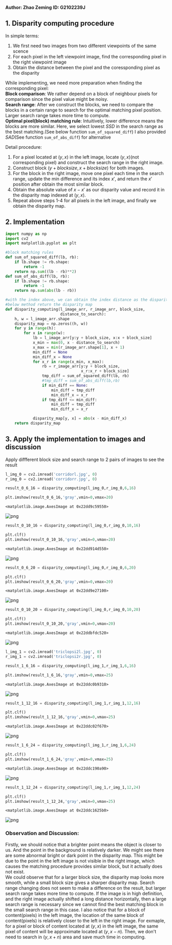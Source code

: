 **Author: Zhao Zeming**
**ID: G2102239J**


## 1. Disparity computing procedure
In simple terms:
1. We first need two images from two different viewpoints of the same scence
2. For each pixel in the left viewpoint image, find the corresponding pixel in the right viewpoint image
3. Obtain the distance between the pixel and the coressponding pixel as the disparity

While implementing, we need more preparation when finding the corresponding pixel:  
**Block comparison**:
We rather depend on a block of neighbour pixels for comparison since the pixel value might be noisy.  
**Search range**:
After we construct the blocks, we need to compare the blocks in a certain range to search for the optimal matching pixel position. Larger search range takes more time to compute.  
**Optimal pixel(block) matching rule**:
Intuitively, lower difference means the blocks are more similar. Here, we select lowest $SSD$ in the search range as the best matching.(See below function `sum_of_squared_diff`) I also provided $SAD$(See function `sum_of_abs_diff`) for alternative

Detail procedure:
1. For a pixel located at $(y,x)$ in the left image, locate $(y,x)$(not corresponding pixel)  and construct the search range in the right image.
2. Construct block $(y + block size, x + block size)$ for both images.
3. For the block in the right image, move one pixel each time in the search range, update the min difference and its index $x'$, and return the $x'$ position after obtain the most similar block.
4. Obtain the absolute value of $x-x'$ as our disparity value and record it in the disparity map indexed at $(y,x)$.
5. Repeat above steps 1-4 for all pixels in the left image, and finally we obtain the disparity map.

## 2. Implementation


```python
import numpy as np
import cv2
import matplotlib.pyplot as plt
```


```python
#block matching rules 
def sum_of_squared_diff(lb, rb):
    if lb.shape != rb.shape:
        return -1
    return np.sum((lb - rb)**2)
def sum_of_abs_diff(lb, rb):
    if lb.shape != rb.shape:
        return -1
    return np.sum(abs(lb - rb))
```


```python
#with the index above, we can obtain the index distance as the disparity
#below method return the disparity map
def disparity_computing(l_image_arr, r_image_arr, block_size,
                        distance_to_search):
    h, w = l_image_arr.shape
    disparity_map = np.zeros((h, w))
    for y in range(h):
        for x in range(w):
            lb = l_image_arr[y:y + block_size, x:x + block_size]
            x_min = max(0, x - distance_to_search)
            x_max = min(r_image_arr.shape[1], x + 1)
            min_diff = None
            min_diff_x = None
            for x_r in range(x_min, x_max):
                rb = r_image_arr[y:y + block_size,
                                 x_r:x_r + block_size]
                tmp_diff = sum_of_squared_diff(lb, rb)
                #tmp_diff = sum_of_abs_diff(lb,rb)
                if min_diff == None:
                    min_diff = tmp_diff
                    min_diff_x = x_r
                if tmp_diff <= min_diff:
                    min_diff = tmp_diff
                    min_diff_x = x_r

            disparity_map[y, x] = abs(x - min_diff_x)
    return disparity_map
```

## 3. Apply the implementation to images and discussion
Apply diffferent block size and search range to 2 pairs of images to see the result


```python
l_img_0 = cv2.imread('corridorl.jpg', 0)
r_img_0 = cv2.imread('corridorr.jpg', 0)
```


```python
result_0_6_16 = disparity_computing(l_img_0,r_img_0,6,16)
```


```python
plt.imshow(result_0_6_16,'gray',vmin=0,vmax=20)
```




    <matplotlib.image.AxesImage at 0x22dd9c59550>




    
![png](output_8_1.png)
    



```python
result_0_10_16 = disparity_computing(l_img_0,r_img_0,10,16)
```


```python
plt.clf()
plt.imshow(result_0_10_16,'gray',vmin=0,vmax=20)
```




    <matplotlib.image.AxesImage at 0x22dd914d550>




    
![png](output_10_1.png)
    



```python
result_0_6_20 = disparity_computing(l_img_0,r_img_0,6,20)
```


```python
plt.clf()
plt.imshow(result_0_6_20,'gray',vmin=0,vmax=20)
```




    <matplotlib.image.AxesImage at 0x22dd9e27100>




    
![png](output_12_1.png)
    



```python
result_0_10_20 = disparity_computing(l_img_0,r_img_0,10,20)
```


```python
plt.clf()
plt.imshow(result_0_10_20,'gray',vmin=0,vmax=20)
```




    <matplotlib.image.AxesImage at 0x22ddbfdc520>




    
![png](output_14_1.png)
    



```python
l_img_1 = cv2.imread('triclopsi2l.jpg', 0)
r_img_1 = cv2.imread('triclopsi2r.jpg', 0)
```


```python
result_1_6_16 = disparity_computing(l_img_1,r_img_1,6,16)
```


```python
plt.imshow(result_1_6_16,'gray',vmin=0,vmax=25)
```




    <matplotlib.image.AxesImage at 0x22ddc0b9310>




    
![png](output_17_1.png)
    



```python
result_1_12_16 = disparity_computing(l_img_1,r_img_1,12,16)
```


```python
plt.clf()
plt.imshow(result_1_12_16,'gray',vmin=0,vmax=25)
```




    <matplotlib.image.AxesImage at 0x22ddc02f670>




    
![png](output_19_1.png)
    



```python
result_1_6_24 = disparity_computing(l_img_1,r_img_1,6,24)
```


```python
plt.clf()
plt.imshow(result_1_6_24,'gray',vmin=0,vmax=25)
```




    <matplotlib.image.AxesImage at 0x22ddc190a90>




    
![png](output_21_1.png)
    



```python
result_1_12_24 = disparity_computing(l_img_1,r_img_1,12,24)
```


```python
plt.clf()
plt.imshow(result_1_12_24,'gray',vmin=0,vmax=25)
```




    <matplotlib.image.AxesImage at 0x22ddc1625b0>




    
![png](output_23_1.png)
    


### Observation and Discussion:  
Firstly, we should notice that a brighter point means the object is closer to us. And the point in the background is relatively darker. We might see there are some abnormal bright or dark point in the disparity map. This might be due to the point in the left image is not visible in the right image, which causes the matching procedure provides similar block, but it actually does not exist.  
We could observe that for a larger block size, the disparity map looks more smooth, while a small block size gives a sharper disparity map. Search range changing does not seem to make a difference on the result, but larger search range takes more time to compute. If the image is in high definition, and the right image actually shifted a long distance horizontally, then a large search range is necessary since we cannot find the best matching block in the small search range in this case. I also notice that for a block of content(pixels) in the left image, the location of the same block of content(pixels) is relatively closer to the left in the right image. For exmaple, for a pixel or block of content located at $(y,x)$ in the left image, the same pixel of content will be approximate located at $(y,x-n)$. Then, we don't need to search in $(y,x+n)$ area and save much time in computing.
